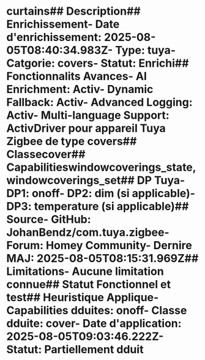 # curtains##  Description##  Enrichissement- **Date d'enrichissement**: 2025-08-05T08:40:34.983Z- **Type**: tuya- **Catgorie**: covers- **Statut**:  Enrichi##  Fonctionnalits Avances- **AI Enrichment**: Activ- **Dynamic Fallback**: Activ- **Advanced Logging**: Activ- **Multi-language Support**: ActivDriver pour appareil Tuya Zigbee de type covers##  Classecover##  Capabilitieswindowcoverings_state, windowcoverings_set##  DP Tuya- DP1: onoff- DP2: dim (si applicable)- DP3: temperature (si applicable)##  Source- GitHub: JohanBendz/com.tuya.zigbee- Forum: Homey Community- Dernire MAJ: 2025-08-05T08:15:31.969Z##  Limitations- Aucune limitation connue##  Statut Fonctionnel et test##  Heuristique Applique- **Capabilities dduites**: onoff- **Classe dduite**: cover- **Date d'application**: 2025-08-05T09:03:46.222Z- **Statut**:  Partiellement dduit